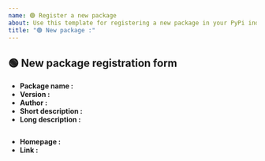 ```yaml
---
name: 🟢 Register a new package
about: Use this template for registering a new package in your PyPi index.
title: "🟢 New package :"
---
```


## 🟢 New package registration form

- **Package name :** <!-- The exact name of the package -->
- **Version :** <!-- Version of the package -->
- **Author :** <!-- Name of the author(s) of the package -->
- **Short description :** <!-- A 1 sentence, 1 line description of the package -->
- **Long description :** <!-- A longer description. For now only HTML is supported, please type in the box below -->
```html

```
- **Homepage :** <!-- The link to the github repository of the package -->
- **Link :** <!-- The link used for `pip`. For example, for a github-hosted package refered by the tag `v3.0.2`, it would be : git+https://github.com/huggingface/transformers@v3.0.2 -->
